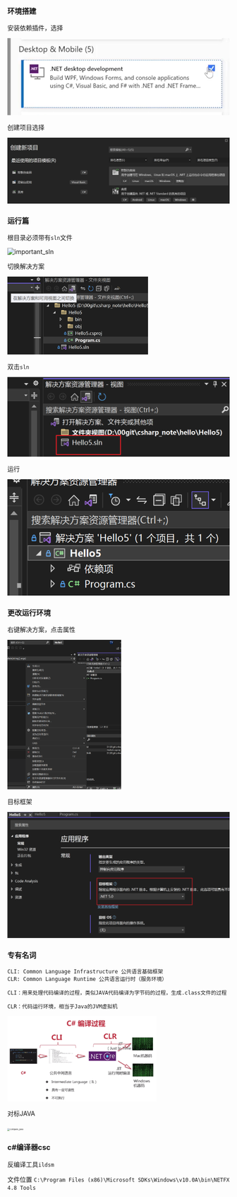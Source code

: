 ### 环境搭建

安装依赖插件，选择

![net_desktop_development](..\image\net_desktop_development.png)



创建项目选择

![create_program](..\image\create_program.png)



### 运行篇

根目录必须带有`sln`文件

![important_sln](D:\00git\csharp_note\hello\image\important_sln.png)



切换解决方案

<img src="..\image\sln_important1.png" alt="sln_important1" style="zoom:33%;" />



双击`sln`

![sln_important2](..\image\sln_important2.png)



运行

![sln_important3](..\image\sln_important3.png)



### 更改运行环境

右键解决方案，点击属性

<img src="..\image\change_cli.png" alt="change_cli" style="zoom:33%;" />

目标框架

![change_cli2](..\image\change_cli2.png)





### 专有名词

```
CLI: Common Language Infrastructure 公共语言基础框架
CLR: Common Language Runtime 公共语言运行时（服务环境）
```



```
CLI：用来处理代码编译的过程，类似JAVA代码编译为字节码的过程，生成.class文件的过程
```



```
CLR：代码运行环境，相当于Java的JVM虚拟机
```

<img src="..\image\CLI_CLR.png" alt="CLI_CLR" style="zoom:33%;" />

对标JAVA

<img src="D:\00git\csharp_note\hello\image\compare_java.png" alt="compare_java" style="zoom:33%;" />



### c#编译器csc

反编译工具`ildsm`

文件位置 `C:\Program Files (x86)\Microsoft SDKs\Windows\v10.0A\bin\NETFX 4.8 Tools`

